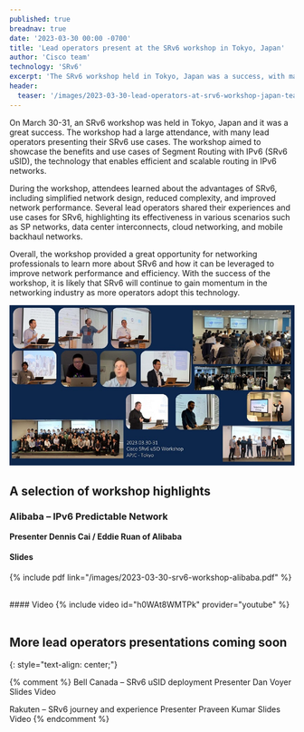 ```yaml
---
published: true
breadnav: true
date: '2023-03-30 00:00 -0700'
title: 'Lead operators present at the SRv6 workshop in Tokyo, Japan'
author: 'Cisco team'
technology: 'SRv6'
excerpt: 'The SRv6 workshop held in Tokyo, Japan was a success, with many lead operators presenting their SRv6 use cases and showcasing the benefits of SRv6 uSID for efficient and scalable routing in IPv6 networks.'
header:
  teaser: '/images/2023-03-30-lead-operators-at-srv6-workshop-japan-teaser.png'
---
```


On March 30-31, an SRv6 workshop was held in Tokyo, Japan and it was a great success. The workshop had a large attendance, with many lead operators presenting their SRv6 use cases. The workshop aimed to showcase the benefits and use cases of Segment Routing with IPv6 (SRv6 uSID), the technology that enables efficient and scalable routing in IPv6 networks.

During the workshop, attendees learned about the advantages of SRv6, including simplified network design, reduced complexity, and improved network performance. Several lead operators shared their experiences and use cases for SRv6, highlighting its effectiveness in various scenarios such as SP networks, data center interconnects, cloud networking, and mobile backhaul networks.

Overall, the workshop provided a great opportunity for networking professionals to learn more about SRv6 and how it can be leveraged to improve network performance and efficiency. With the success of the workshop, it is likely that SRv6 will continue to gain momentum in the networking industry as more operators adopt this technology.

![](/images/2023-03-30-lead-operators-at-srv6-workshop-japan.jpg)

## A selection of workshop highlights
### Alibaba – IPv6 Predictable Network
**Presenter Dennis Cai / Eddie Ruan of Alibaba**

#### Slides
{% include pdf link="/images/2023-03-30-srv6-workshop-alibaba.pdf" %}

<br/>
#### Video
{% include video id="h0WAt8WMTPk" provider="youtube" %}

<br/>
<br/>

## More lead operators presentations coming soon
{: style="text-align: center;"}

{% comment %}
Bell Canada – SRv6 uSID deployment
Presenter Dan Voyer
Slides
Video

Rakuten – SRv6 journey and experience
Presenter Praveen Kumar
Slides
Video
{% endcomment %}

